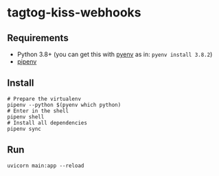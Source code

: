 # tagtog-kiss-webhooks

## Requirements

* Python 3.8+ (you can get this with [pyenv](https://github.com/pyenv/pyenv) as in: `pyenv install 3.8.2`)
* [pipenv](https://github.com/pypa/pipenv)

## Install

```shell
# Prepare the virtualenv
pipenv --python $(pyenv which python)
# Enter in the shell
pipenv shell
# Install all dependencies
pipenv sync
```

## Run

```shell
uvicorn main:app --reload
```
